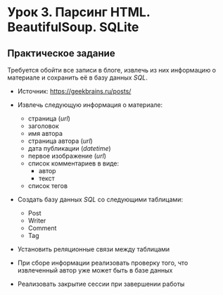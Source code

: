 # Урок 3. Парсинг HTML. BeautifulSoup. SQLite

## Практическое задание

Требуется обойти все записи в блоге,
извлечь из них информацию о материале и
сохранить её в базу данных *SQL*.

- Источник: https://geekbrains.ru/posts/

- Извлечь следующую информация о материале:
  - страница (*url*)
  - заголовок
  - имя автора
  - страница автора (*url*)
  - дата публикации (*datetime*)
  - первое изображение (*url*)
  - список комментариев в виде:
    - автор
    - текст
  - список тегов

- Создать базу данных *SQL*
  cо следующими таблицами:
    - Post
    - Writer
    - Comment
    - Tag

- Установить реляционные связи между таблицами

- При сборе информации реализовать проверку того,
  что извлеченный автор уже может быть в базе данных

- Реализовать закрытие сессии
  при завершении работы
